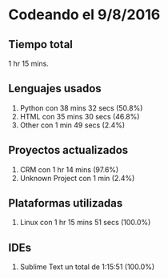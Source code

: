 # Codeando el 9/8/2016

## Tiempo total
1 hr 15 mins.

## Lenguajes usados
1. Python con 38 mins 32 secs (50.8%)
1. HTML con 35 mins 30 secs (46.8%)
1. Other con 1 min 49 secs (2.4%)

## Proyectos actualizados
1. CRM con 1 hr 14 mins (97.6%)
1. Unknown Project con 1 min (2.4%)

## Plataformas utilizadas
1. Linux con 1 hr 15 mins 51 secs (100.0%)

## IDEs
1. Sublime Text un total de 1:15:51 (100.0%)
